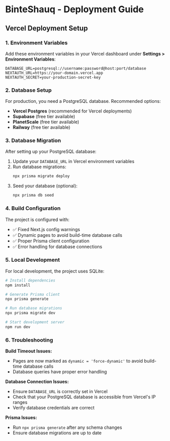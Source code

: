 # BinteShauq - Deployment Guide

## Vercel Deployment Setup

### 1. Environment Variables

Add these environment variables in your Vercel dashboard under **Settings > Environment Variables**:

```
DATABASE_URL=postgresql://username:password@host:port/database
NEXTAUTH_URL=https://your-domain.vercel.app
NEXTAUTH_SECRET=your-production-secret-key
```

### 2. Database Setup

For production, you need a PostgreSQL database. Recommended options:

- **Vercel Postgres** (recommended for Vercel deployments)
- **Supabase** (free tier available)
- **PlanetScale** (free tier available)
- **Railway** (free tier available)

### 3. Database Migration

After setting up your PostgreSQL database:

1. Update your `DATABASE_URL` in Vercel environment variables
2. Run database migrations:
   ```bash
   npx prisma migrate deploy
   ```
3. Seed your database (optional):
   ```bash
   npx prisma db seed
   ```

### 4. Build Configuration

The project is configured with:
- ✅ Fixed Next.js config warnings
- ✅ Dynamic pages to avoid build-time database calls
- ✅ Proper Prisma client configuration
- ✅ Error handling for database connections

### 5. Local Development

For local development, the project uses SQLite:

```bash
# Install dependencies
npm install

# Generate Prisma client
npx prisma generate

# Run database migrations
npx prisma migrate dev

# Start development server
npm run dev
```

### 6. Troubleshooting

**Build Timeout Issues:**
- Pages are now marked as `dynamic = 'force-dynamic'` to avoid build-time database calls
- Database queries have proper error handling

**Database Connection Issues:**
- Ensure `DATABASE_URL` is correctly set in Vercel
- Check that your PostgreSQL database is accessible from Vercel's IP ranges
- Verify database credentials are correct

**Prisma Issues:**
- Run `npx prisma generate` after any schema changes
- Ensure database migrations are up to date
